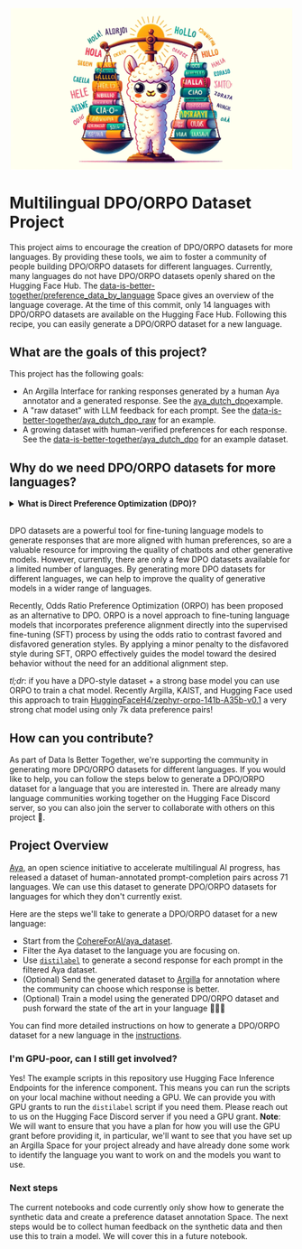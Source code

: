 <p align="center">
  <img src="assets/banner.webp" width="500px"/>
</p>

# Multilingual DPO/ORPO Dataset Project

This project aims to encourage the creation of DPO/ORPO datasets for more languages. By providing these tools, we aim to foster a community of people building DPO/ORPO datasets for different languages. Currently, many languages do not have DPO/ORPO datasets openly shared on the Hugging Face Hub. The [data-is-better-together/preference_data_by_language](https://huggingface.co/spaces/data-is-better-together/preference_data_by_language) Space gives an overview of the language coverage. At the time of this commit, only 14 languages with DPO/ORPO datasets are available on the Hugging Face Hub. Following this recipe, you can easily generate a DPO/ORPO dataset for a new language.

## What are the goals of this project?

This project has the following goals:

- An Argilla Interface for ranking responses generated by a human Aya annotator and a generated response. See the [aya_dutch_dpo](https://dibt-demo-argilla-space.hf.space/dataset/f47eac1c-8763-4513-ab02-b08eb66f7f65/annotation-mode)example.
- A "raw dataset" with LLM feedback for each prompt. See the [data-is-better-together/aya_dutch_dpo_raw](https://huggingface.co/datasets/data-is-better-together/aya_dutch_dpo_raw) for an example.
- A growing dataset with human-verified preferences for each response. See the [data-is-better-together/aya_dutch_dpo](https://huggingface.co/datasets/data-is-better-together/aya_dutch_dpo) for an example dataset.

## Why do we need DPO/ORPO datasets for more languages?

<details>
<summary><strong>What is Direct Preference Optimization (DPO)?</strong></summary>
Direct Preference Optimization (DPO) is a technique for training models to optimize for human preferences.

> [Direct Preference Optimization (DPO)](https://huggingface.co/papers/2305.18290) has emerged as a promising alternative for aligning Large Language Models (LLMs) to human or AI preferences. Unlike [traditional alignment methods](https://huggingface.co/blog/rlhf), which are based on reinforcement learning, DPO recasts the alignment formulation as a simple loss function that can be optimized directly on a dataset of preferences ${(x, y_w, y_l)}$, where $x$ is a prompt and $(y_w,y_l)$ are the preferred and dispreferred responses. [source](https://huggingface.co/blog/pref-tuning)

Or, in other words, to train a model using DPO you need a dataset of prompts and responses where one response is preferred over the other. This type of data is also used for ORPO, another alignment technique we'll describe in the next section.

![Sample of a preference tuning dataset.](https://huggingface.co/datasets/huggingface/documentation-images/resolve/main/blog/pref_tuning/data.png)
_Example of a preference tuning dataset. Each row contains a prompt and a "chosen" and "rejected" response._
</details><br>

DPO datasets are a powerful tool for fine-tuning language models to generate responses that are more aligned with human preferences, so are a valuable resource for improving the quality of chatbots and other generative models. However, currently, there are only a few DPO datasets available for a limited number of languages. By generating more DPO datasets for different languages, we can help to improve the quality of generative models in a wider range of languages.

Recently, Odds Ratio Preference Optimization (ORPO) has been proposed as an alternative to DPO. ORPO is a novel approach to fine-tuning language models that incorporates preference alignment directly into the supervised fine-tuning (SFT) process by using the odds ratio to contrast favored and disfavored generation styles. By applying a minor penalty to the disfavored style during SFT, ORPO effectively guides the model toward the desired behavior without the need for an additional alignment step.

_tl;dr_: if you have a DPO-style dataset + a strong base model you can use ORPO to train a chat model. Recently Argilla, KAIST, and Hugging Face used this approach to train [HuggingFaceH4/zephyr-orpo-141b-A35b-v0.1](https://huggingface.co/HuggingFaceH4/zephyr-orpo-141b-A35b-v0.1) a very strong chat model using only 7k data preference pairs!

## How can you contribute?

As part of Data Is Better Together, we're supporting the community in generating more DPO/ORPO datasets for different languages. If you would like to help, you can follow the steps below to generate a DPO/ORPO dataset for a language that you are interested in. There are already many language communities working together on the Hugging Face Discord server, so you can also join the server to collaborate with others on this project 🤗.

## Project Overview

[Aya](https://cohere.com/blog/aya-multilingual), an open science initiative to accelerate multilingual AI progress, has released a dataset of human-annotated prompt-completion pairs across 71 languages. We can use this dataset to generate DPO/ORPO datasets for languages for which they don't currently exist.

Here are the steps we'll take to generate a DPO/ORPO dataset for a new language:

- Start from the [CohereForAI/aya_dataset](https://huggingface.co/datasets/CohereForAI/aya_dataset).
- Filter the Aya dataset to the language you are focusing on.
- Use [`distilabel`](https://github.com/argilla-io/distilabel) to generate a second response for each prompt in the filtered Aya dataset.
- (Optional) Send the generated dataset to [Argilla](https://argilla.io/) for annotation where the community can choose which response is better.
- (Optional) Train a model using the generated DPO/ORPO dataset and push forward the state of the art in your language 🚀🚀🚀

You can find more detailed instructions on how to generate a DPO/ORPO dataset for a new language in the [instructions](./instructions.md).

### I'm GPU-poor, can I still get involved?

Yes! The example scripts in this repository use Hugging Face Inference Endpoints for the inference component. This means you can run the scripts on your local machine without needing a GPU. We can provide you with GPU grants to run the `distilabel` script if you need them. Please reach out to us on the Hugging Face Discord server if you need a GPU grant. **Note**: We will want to ensure that you have a plan for how you will use the GPU grant before providing it, in particular, we'll want to see that you have set up an Argilla Space for your project already and have already done some work to identify the language you want to work on and the models you want to use.

### Next steps

The current notebooks and code currently only show how to generate the synthetic data and create a preference dataset annotation Space. The next steps would be to collect human feedback on the synthetic data and then use this to train a model. We will cover this in a future notebook.